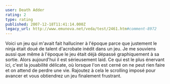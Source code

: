 ```yaml
---
user: Death Adder
rating: 2
type: rating
published: 2007-12-18T11:41:14.000Z
legacy_url: http://www.emunova.net/veda/test/2461.htm#comment-8972
---
```

Voici un jeu qui m'avait fait halluciner à l'époque parce que justement le ninja était doué de talent d'acrobate inédit dans un jeu. Je me souviens aussi que même à l'époque le jeu était déjà dépassé graphiquement à sa sortie. Alors aujourd'hui il est sérieusement laid. Ce qui est le plus énervant ici, c'est la jouabilité délicate, où lorsque l'on est cerné on ne peut rien faire et on attend de perdre une vie. Rajoutez à cela le scrolling imposé pour avancer et vous obtiendrez un jeu finalement frustrant.